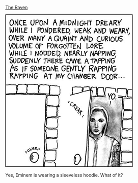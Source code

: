[The Raven](https://xkcd.com/133)

![The Raven](./random_comic.png)

Yes, Eminem is wearing a sleeveless hoodie.  What of it?

